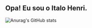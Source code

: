 ## Opa! Eu sou o Italo Henri.
![Anurag's GitHub stats](https://github-readme-stats.vercel.app/api?username=eaeitalo&show_icons=true&theme=dark)

